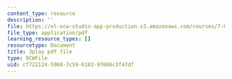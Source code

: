 ```yaml
---
content_type: resource
description: ''
file: https://ol-ocw-studio-app-production.s3.amazonaws.com/courses/7-016-introductory-biology-fall-2018/cf72212459687c59618397686c3f47df_apP5SWitnyw.pdf
file_type: application/pdf
learning_resource_types: []
resourcetype: Document
title: 3play pdf file
type: OCWFile
uid: cf722124-5968-7c59-6183-97686c3f47df
---
```

